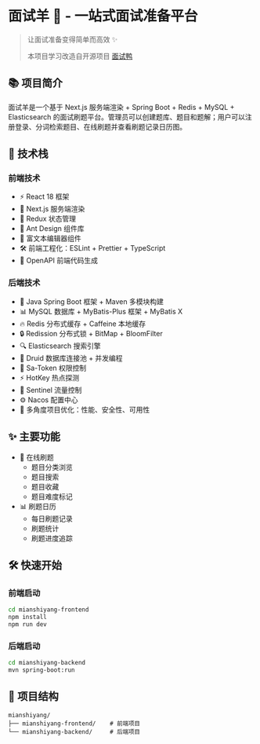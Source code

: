 # 面试羊 🐑 - 一站式面试准备平台

> 让面试准备变得简单而高效 ✨
> 
> 本项目学习改造自开源项目 [面试鸭](https://github.com/liyupi/mianshiya-next)

## 📚 项目简介

面试羊是一个基于 Next.js 服务端渲染 + Spring Boot + Redis + MySQL + Elasticsearch 的面试刷题平台。管理员可以创建题库、题目和题解；用户可以注册登录、分词检索题目、在线刷题并查看刷题记录日历图。

## 🚀 技术栈

### 前端技术
- ⚡️ React 18 框架
- 🎨 Next.js 服务端渲染
- 🔄 Redux 状态管理
- 📱 Ant Design 组件库
- 📝 富文本编辑器组件
- 🛠️ 前端工程化：ESLint + Prettier + TypeScript
- 🔌 OpenAPI 前端代码生成

### 后端技术
- 🍃 Java Spring Boot 框架 + Maven 多模块构建
- 📊 MySQL 数据库 + MyBatis-Plus 框架 + MyBatis X
- 🔥 Redis 分布式缓存 + Caffeine 本地缓存
- 🔒 Redission 分布式锁 + BitMap + BloomFilter
- 🔍 Elasticsearch 搜索引擎
- 💾 Druid 数据库连接池 + 并发编程
- 🔐 Sa-Token 权限控制
- ⚡️ HotKey 热点探测
- 🚦 Sentinel 流量控制
- ⚙️ Nacos 配置中心
- 🚀 多角度项目优化：性能、安全性、可用性

## ✨ 主要功能

- 📝 在线刷题
  - 题目分类浏览
  - 题目搜索
  - 题目收藏
  - 题目难度标记
- 📊 刷题日历
  - 每日刷题记录
  - 刷题统计
  - 刷题进度追踪

## 🛠️ 快速开始

### 前端启动
```bash
cd mianshiyang-frontend
npm install
npm run dev
```

### 后端启动
```bash
cd mianshiyang-backend
mvn spring-boot:run
```

## 📝 项目结构

```
mianshiyang/
├── mianshiyang-frontend/    # 前端项目
└── mianshiyang-backend/     # 后端项目
```


